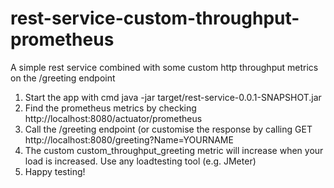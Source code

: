 # rest-service-custom-throughput-prometheus
A simple rest service combined with some custom http throughput metrics on the /greeting endpoint

1. Start the app with cmd java -jar target/rest-service-0.0.1-SNAPSHOT.jar
2. Find the prometheus metrics by checking http://localhost:8080/actuator/prometheus
3. Call the /greeting endpoint (or customise the response by calling GET http://localhost:8080/greeting?Name=YOURNAME
4. The custom custom_throughput_greeting metric will increase when your load is increased. Use any loadtesting tool (e.g. JMeter)
5. Happy testing!

